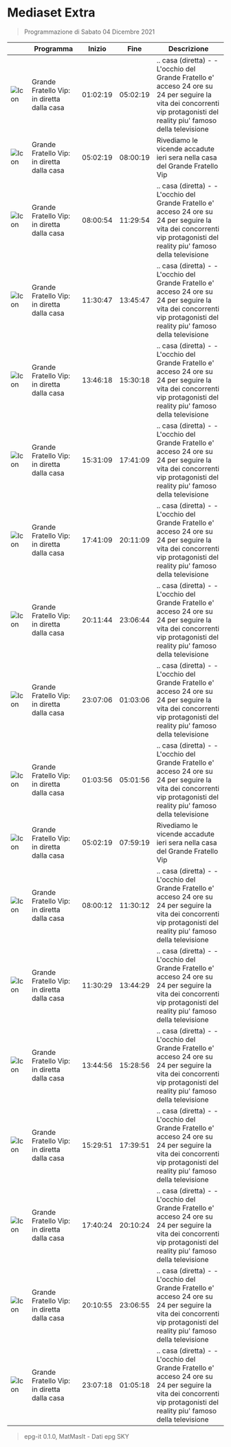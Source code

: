 # Mediaset Extra
> Programmazione di Sabato 04 Dicembre 2021

||Programma|Inizio|Fine|Descrizione|
|---|---|---|---|---|
|![Icon](https://guidatv.sky.it/uuid/5421a86c-592f-4bf7-8db0-4638762f854d/cover?md5ChecksumParam=c93d76b8b655b4c5dfc23f05901598e9)|Grande Fratello Vip: in diretta dalla casa|01:02:19|05:02:19|.. casa (diretta) - - L'occhio del Grande Fratello e' acceso 24 ore su 24 per seguire la vita dei concorrenti vip protagonisti del reality piu' famoso della televisione
|![Icon](https://guidatv.sky.it/uuid/4177ada6-9ce6-48ee-912a-01aebc0f3c8e/cover?md5ChecksumParam=c93d76b8b655b4c5dfc23f05901598e9)|Grande Fratello Vip: in diretta dalla casa|05:02:19|08:00:19|Rivediamo le vicende accadute ieri sera nella casa del Grande Fratello Vip
|![Icon](https://guidatv.sky.it/uuid/5c071d42-d694-48a4-a8bc-6aaebafca4d9/cover?md5ChecksumParam=c93d76b8b655b4c5dfc23f05901598e9)|Grande Fratello Vip: in diretta dalla casa|08:00:54|11:29:54|.. casa (diretta) - - L'occhio del Grande Fratello e' acceso 24 ore su 24 per seguire la vita dei concorrenti vip protagonisti del reality piu' famoso della televisione
|![Icon](https://guidatv.sky.it/uuid/5c071d42-d694-48a4-a8bc-6aaebafca4d9/cover?md5ChecksumParam=c93d76b8b655b4c5dfc23f05901598e9)|Grande Fratello Vip: in diretta dalla casa|11:30:47|13:45:47|.. casa (diretta) - - L'occhio del Grande Fratello e' acceso 24 ore su 24 per seguire la vita dei concorrenti vip protagonisti del reality piu' famoso della televisione
|![Icon](https://guidatv.sky.it/uuid/5c071d42-d694-48a4-a8bc-6aaebafca4d9/cover?md5ChecksumParam=c93d76b8b655b4c5dfc23f05901598e9)|Grande Fratello Vip: in diretta dalla casa|13:46:18|15:30:18|.. casa (diretta) - - L'occhio del Grande Fratello e' acceso 24 ore su 24 per seguire la vita dei concorrenti vip protagonisti del reality piu' famoso della televisione
|![Icon](https://guidatv.sky.it/uuid/5c071d42-d694-48a4-a8bc-6aaebafca4d9/cover?md5ChecksumParam=c93d76b8b655b4c5dfc23f05901598e9)|Grande Fratello Vip: in diretta dalla casa|15:31:09|17:41:09|.. casa (diretta) - - L'occhio del Grande Fratello e' acceso 24 ore su 24 per seguire la vita dei concorrenti vip protagonisti del reality piu' famoso della televisione
|![Icon](https://guidatv.sky.it/uuid/5c071d42-d694-48a4-a8bc-6aaebafca4d9/cover?md5ChecksumParam=c93d76b8b655b4c5dfc23f05901598e9)|Grande Fratello Vip: in diretta dalla casa|17:41:09|20:11:09|.. casa (diretta) - - L'occhio del Grande Fratello e' acceso 24 ore su 24 per seguire la vita dei concorrenti vip protagonisti del reality piu' famoso della televisione
|![Icon](https://guidatv.sky.it/uuid/5c071d42-d694-48a4-a8bc-6aaebafca4d9/cover?md5ChecksumParam=c93d76b8b655b4c5dfc23f05901598e9)|Grande Fratello Vip: in diretta dalla casa|20:11:44|23:06:44|.. casa (diretta) - - L'occhio del Grande Fratello e' acceso 24 ore su 24 per seguire la vita dei concorrenti vip protagonisti del reality piu' famoso della televisione
|![Icon](https://guidatv.sky.it/uuid/5c071d42-d694-48a4-a8bc-6aaebafca4d9/cover?md5ChecksumParam=c93d76b8b655b4c5dfc23f05901598e9)|Grande Fratello Vip: in diretta dalla casa|23:07:06|01:03:06|.. casa (diretta) - - L'occhio del Grande Fratello e' acceso 24 ore su 24 per seguire la vita dei concorrenti vip protagonisti del reality piu' famoso della televisione
|![Icon](https://guidatv.sky.it/uuid/5c071d42-d694-48a4-a8bc-6aaebafca4d9/cover?md5ChecksumParam=c93d76b8b655b4c5dfc23f05901598e9)|Grande Fratello Vip: in diretta dalla casa|01:03:56|05:01:56|.. casa (diretta) - - L'occhio del Grande Fratello e' acceso 24 ore su 24 per seguire la vita dei concorrenti vip protagonisti del reality piu' famoso della televisione
|![Icon](https://guidatv.sky.it/uuid/755056ae-1887-4266-b5fe-afa8ecc37c51/cover?md5ChecksumParam=c93d76b8b655b4c5dfc23f05901598e9)|Grande Fratello Vip: in diretta dalla casa|05:02:19|07:59:19|Rivediamo le vicende accadute ieri sera nella casa del Grande Fratello Vip
|![Icon](https://guidatv.sky.it/uuid/9d71f77d-d59c-4460-8620-01ec2c8e0a0e/cover?md5ChecksumParam=c93d76b8b655b4c5dfc23f05901598e9)|Grande Fratello Vip: in diretta dalla casa|08:00:12|11:30:12|.. casa (diretta) - - L'occhio del Grande Fratello e' acceso 24 ore su 24 per seguire la vita dei concorrenti vip protagonisti del reality piu' famoso della televisione
|![Icon](https://guidatv.sky.it/uuid/9d71f77d-d59c-4460-8620-01ec2c8e0a0e/cover?md5ChecksumParam=c93d76b8b655b4c5dfc23f05901598e9)|Grande Fratello Vip: in diretta dalla casa|11:30:29|13:44:29|.. casa (diretta) - - L'occhio del Grande Fratello e' acceso 24 ore su 24 per seguire la vita dei concorrenti vip protagonisti del reality piu' famoso della televisione
|![Icon](https://guidatv.sky.it/uuid/9d71f77d-d59c-4460-8620-01ec2c8e0a0e/cover?md5ChecksumParam=c93d76b8b655b4c5dfc23f05901598e9)|Grande Fratello Vip: in diretta dalla casa|13:44:56|15:28:56|.. casa (diretta) - - L'occhio del Grande Fratello e' acceso 24 ore su 24 per seguire la vita dei concorrenti vip protagonisti del reality piu' famoso della televisione
|![Icon](https://guidatv.sky.it/uuid/9d71f77d-d59c-4460-8620-01ec2c8e0a0e/cover?md5ChecksumParam=c93d76b8b655b4c5dfc23f05901598e9)|Grande Fratello Vip: in diretta dalla casa|15:29:51|17:39:51|.. casa (diretta) - - L'occhio del Grande Fratello e' acceso 24 ore su 24 per seguire la vita dei concorrenti vip protagonisti del reality piu' famoso della televisione
|![Icon](https://guidatv.sky.it/uuid/9d71f77d-d59c-4460-8620-01ec2c8e0a0e/cover?md5ChecksumParam=c93d76b8b655b4c5dfc23f05901598e9)|Grande Fratello Vip: in diretta dalla casa|17:40:24|20:10:24|.. casa (diretta) - - L'occhio del Grande Fratello e' acceso 24 ore su 24 per seguire la vita dei concorrenti vip protagonisti del reality piu' famoso della televisione
|![Icon](https://guidatv.sky.it/uuid/9d71f77d-d59c-4460-8620-01ec2c8e0a0e/cover?md5ChecksumParam=c93d76b8b655b4c5dfc23f05901598e9)|Grande Fratello Vip: in diretta dalla casa|20:10:55|23:06:55|.. casa (diretta) - - L'occhio del Grande Fratello e' acceso 24 ore su 24 per seguire la vita dei concorrenti vip protagonisti del reality piu' famoso della televisione
|![Icon](https://guidatv.sky.it/uuid/9d71f77d-d59c-4460-8620-01ec2c8e0a0e/cover?md5ChecksumParam=c93d76b8b655b4c5dfc23f05901598e9)|Grande Fratello Vip: in diretta dalla casa|23:07:18|01:05:18|.. casa (diretta) - - L'occhio del Grande Fratello e' acceso 24 ore su 24 per seguire la vita dei concorrenti vip protagonisti del reality piu' famoso della televisione



 > epg-it 0.1.0, MatMasIt - Dati epg SKY